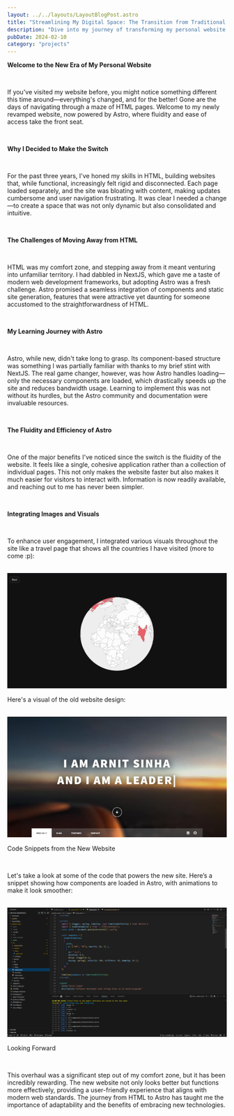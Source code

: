 ```yaml
---
layout: ../../layouts/LayoutBlogPost.astro
title: "Streamlining My Digital Space: The Transition from Traditional HTML to Astro"
description: "Dive into my journey of transforming my personal website from a static HTML labyrinth to a sleek, single-page application using Astro. Learn about the challenges I faced, the learning curve involved, and the benefits of making the switch."
pubDate: 2024-02-10
category: "projects"
---
```


**Welcome to the New Era of My Personal Website**

<br/>

If you've visited my website before, you might notice something different this time around—everything's changed, and for the better! Gone are the days of navigating through a maze of HTML pages. Welcome to my newly revamped website, now powered by Astro, where fluidity and ease of access take the front seat.

<br />

**Why I Decided to Make the Switch**

<br />

For the past three years, I've honed my skills in HTML, building websites that, while functional, increasingly felt rigid and disconnected. Each page loaded separately, and the site was bloating with content, making updates cumbersome and user navigation frustrating. It was clear I needed a change—to create a space that was not only dynamic but also consolidated and intuitive.

<br />

**The Challenges of Moving Away from HTML**

<br />

HTML was my comfort zone, and stepping away from it meant venturing into unfamiliar territory. I had dabbled in NextJS, which gave me a taste of modern web development frameworks, but adopting Astro was a fresh challenge. Astro promised a seamless integration of components and static site generation, features that were attractive yet daunting for someone accustomed to the straightforwardness of HTML.

<br />

**My Learning Journey with Astro**

<br />

Astro, while new, didn't take long to grasp. Its component-based structure was something I was partially familiar with thanks to my brief stint with NextJS. The real game changer, however, was how Astro handles loading—only the necessary components are loaded, which drastically speeds up the site and reduces bandwidth usage. Learning to implement this was not without its hurdles, but the Astro community and documentation were invaluable resources.

<br />

**The Fluidity and Efficiency of Astro**

<br />

One of the major benefits I've noticed since the switch is the fluidity of the website. It feels like a single, cohesive application rather than a collection of individual pages. This not only makes the website faster but also makes it much easier for visitors to interact with. Information is now readily available, and reaching out to me has never been simpler.

<br />

**Integrating Images and Visuals**

<br />

To enhance user engagement, I integrated various visuals throughout the site like a travel page that shows all the countries I have visited (more to come :p):

<br />

<img src="/public/blog1/2.png" alt="Travel section of the website" class="w-full max-w-4xl mx-auto my-4">  

<br />

Here's a visual of the old website design:

<br />

<img src="/public/blog1/1.jpg" alt="Cluttered layout of the old website" class="w-full max-w-4xl mx-auto my-4">

<br />

Code Snippets from the New Website

<br />

Let's take a look at some of the code that powers the new site. Here’s a snippet showing how components are loaded in Astro, with animations to make it look smoother:

<br />

<img src="/public/blog1/3.png" alt="Animate cards code for the new website" class="w-full max-w-4xl mx-auto my-4">

<br />

Looking Forward

<br />

This overhaul was a significant step out of my comfort zone, but it has been incredibly rewarding. The new website not only looks better but functions more effectively, providing a user-friendly experience that aligns with modern web standards. The journey from HTML to Astro has taught me the importance of adaptability and the benefits of embracing new technologies.

<br />

